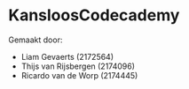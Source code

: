 # KansloosCodecademy

Gemaakt door:
- Liam Gevaerts (2172564)
- Thijs van Rijsbergen (2174096)
- Ricardo van de Worp (2174445)
